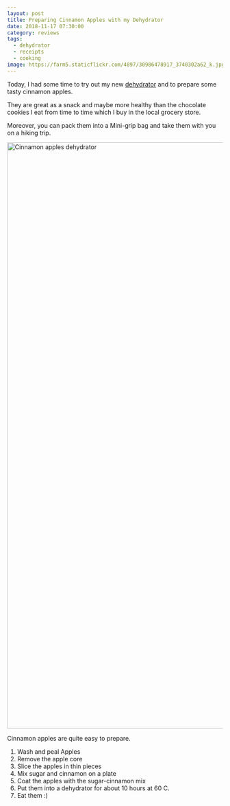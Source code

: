 ```yaml
---
layout: post
title: Preparing Cinnamon Apples with my Dehydrator
date: 2018-11-17 07:30:00
category: reviews
tags:
  - dehydrator
  - receipts
  - cooking
image: https://farm5.staticflickr.com/4897/30986478917_3740302a62_k.jpg
---
```


Today, I had some time to try out my new <a href="https://amzn.to/2qZOvNb" rel="nofollow">dehydrator</a> and to prepare some tasty cinnamon apples. 

They are great as a snack and maybe more healthy than the chocolate cookies I eat from time to time which I buy in the local grocery store. 

Moreover, you can pack them into a Mini-grip bag and take them with you on a hiking trip.

<img src="https://farm5.staticflickr.com/4897/30986478917_3740302a62_k.jpg" width="2048" height="1365" alt="Cinnamon apples dehydrator">

<!--more-->

Cinnamon apples are quite easy to prepare.

1. Wash and peal Apples
2. Remove the apple core
3. Slice the apples in thin pieces
4. Mix sugar and cinnamon on a plate
5. Coat the apples with the sugar-cinnamon mix
6. Put them into a dehydrator for about 10 hours at 60 C.
7. Eat them :)
